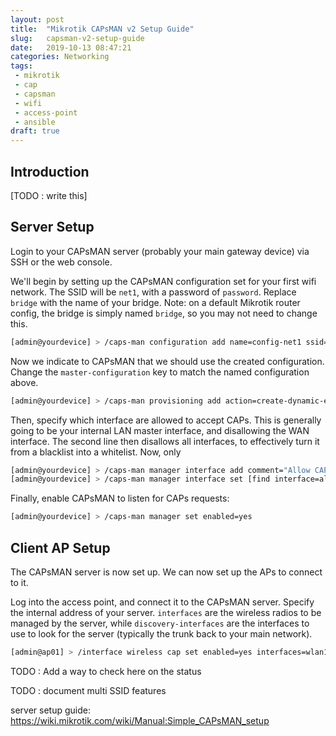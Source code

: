 ```yaml
---
layout: post
title:  "Mikrotik CAPsMAN v2 Setup Guide"
slug:   capsman-v2-setup-guide
date:   2019-10-13 08:47:21
categories: Networking
tags: 
 - mikrotik
 - cap
 - capsman
 - wifi
 - access-point
 - ansible
draft: true
---
```


## Introduction

[TODO : write this]


## Server Setup

Login to your CAPsMAN server (probably your main gateway device) via SSH or the web console.

We'll begin by setting up the CAPsMAN configuration set for your first wifi network. The SSID will be `net1`, with a password
of `password`. Replace `bridge` with the name of your bridge. Note: on a default Mikrotik router config, the bridge is simply 
named `bridge`, so you may not need to change this.

```bash
[admin@yourdevice] > /caps-man configuration add name=config-net1 ssid=net1 country="united states3" datapath.bridge=bridge security.authentication-types=wpa2-psk security.passphrase=password
```

Now we indicate to CAPsMAN that we should use the created configuration. Change the `master-configuration` key to match the named configuration above.

```bash
[admin@yourdevice] > /caps-man provisioning add action=create-dynamic-enabled master-configuration=config-net1
```

Then, specify which interface are allowed to accept CAPs. This is generally going to be your internal LAN master interface, and disallowing the 
WAN interface. The second line then disallows all interfaces, to effectively turn it from a blacklist into a whitelist. Now, only 

```bash
[admin@yourdevice] > /caps-man manager interface add comment="Allow CAPs From internal Lan" disabled=no forbid=no interface=bridge
[admin@yourdevice] > /caps-man manager interface set [find interface=all] forbid=yes comment="Deny from all except whitelisted"
```


Finally, enable CAPsMAN to listen for CAPs requests:

```bash
[admin@yourdevice] > /caps-man manager set enabled=yes
```

## Client AP Setup

The CAPsMAN server is now set up. We can now set up the APs to connect to it.

Log into the access point, and connect it to the CAPsMAN server. Specify the internal address of your server.
`interfaces` are the wireless radios to be managed by the server, while `discovery-interfaces` are the interfaces
to use to look for the server (typically the trunk back to your main network).

```bash
[admin@ap01] > /interface wireless cap set enabled=yes interfaces=wlan1,wlan2 discovery-interfaces=ether1,ether2 caps-man-addresses=10.10.10.1 bridge=bridge
```

TODO : Add a way to check here on the status

TODO : document multi SSID features


server setup guide:
https://wiki.mikrotik.com/wiki/Manual:Simple_CAPsMAN_setup
